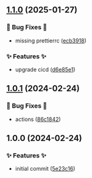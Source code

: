 ## [1.1.0](https://github.com/AtomiCloud/actions.cache-nuget/compare/v1.0.1...v1.1.0) (2025-01-27)


### 🐛 Bug Fixes 🐛

* missing prettierrc ([ecb3918](https://github.com/AtomiCloud/actions.cache-nuget/commit/ecb3918bdd66efec72c842fe363e940c2118c55e))


### ✨ Features ✨

* upgrade cicd ([d6e85e1](https://github.com/AtomiCloud/actions.cache-nuget/commit/d6e85e1354156fc97a80fc8629518d43379ea726))

## [1.0.1](https://github.com/AtomiCloud/actions.cache-nuget/compare/v1.0.0...v1.0.1) (2024-02-24)


### 🐛 Bug Fixes 🐛

* actions ([86c1842](https://github.com/AtomiCloud/actions.cache-nuget/commit/86c1842274561429f2d880f89e36620946b26170))

## 1.0.0 (2024-02-24)


### ✨ Features ✨

* initial commit ([5e23c16](https://github.com/AtomiCloud/action.cache-nuget/commit/5e23c166548ad9238624f5b033aea17b041b5ef8))
